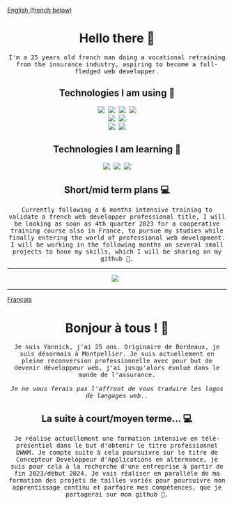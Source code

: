 <ins>English (french below)</ins>
<h1 align="center" font-weight="bold"> Hello there 👋 </h1>

<p align="center"><samp>I'm a 25 years old french man doing a vocational retraining from the insurance industry, aspiring to become a full-fledged web developper.</samp></p>

<h2 align="center">Technologies I am using 🔭</h2>
<p align="center">
  <img src="https://img.shields.io/badge/React-20232A?style=for-the-badge&logo=react&logoColor=61DAFB" />&nbsp;
  <img src="https://img.shields.io/badge/Redux-593D88?style=for-the-badge&logo=redux&logoColor=white" />&nbsp;
  <img src="https://img.shields.io/badge/Node.js-339933?style=for-the-badge&logo=nodedotjs&logoColor=white" />&nbsp;
  <img src="https://img.shields.io/badge/Express.js-000000?style=for-the-badge&logo=express&logoColor=white" /><br/>
  <img src="https://img.shields.io/badge/PHP-777BB4?style=for-the-badge&logo=php&logoColor=white" />&nbsp;
  <img src="https://img.shields.io/badge/MySQL-005C84?style=for-the-badge&logo=mysql&logoColor=white" /><br/> 
  <img src="https://img.shields.io/badge/GIT-E44C30?style=for-the-badge&logo=git&logoColor=white" />&nbsp;    
  <img src="https://img.shields.io/badge/GitHub-100000?style=for-the-badge&logo=github&logoColor=white"/>
</p>
 
<h2 align="center">Technologies I am learning 🌱</h2>
<p align="center">
  <img src="https://img.shields.io/badge/TypeScript-007ACC?style=for-the-badge&logo=typescript&logoColor=white" />&nbsp;
  <img src="https://img.shields.io/badge/Symfony-000000?style=for-the-badge&logo=Symfony&logoColor=white" />&nbsp;
  <img src="https://img.shields.io/badge/MongoDB-4EA94B?style=for-the-badge&logo=mongodb&logoColor=white" />
</p>

<h2 align="center">Short/mid term plans 💻</h2>
<p align="center">
  <samp>Currently following a 6 months intensive training to validate a french web developper professional title, I will be looking as soon as 4th quarter 2023 for a cooperative training course also in France, to pursue my studies while finally entering the world of professional web development. 
  I will be working in the following months on several small projects to hone my skills, which I will be sharing on my github 🚀.</samp>
</p> 

***
<p align="center">
  <a href="https://www.linkedin.com/in/yannick-sendrey"><img src="https://img.shields.io/badge/LinkedIn-0077B5?style=for-the-badge&logo=linkedin&logoColor=white" /></a>&nbsp;&nbsp;
</p>

***

<ins>Français</ins>
<h1 align="center" font-weight="bold"> Bonjour à tous ! 👋 </h1> 

<p align="center"><samp>Je suis Yannick, j'ai 25 ans. Originaire de Bordeaux, je suis désormais à Montpellier. Je suis actuellement en pleine reconversion professionnelle avec pour but de devenir développeur web, j'ai jusqu'alors évolué dans le monde de l'assurance. <br/><br/> <em>Je ne vous ferais pas l'affront de vous traduire les logos de langages web..</em></samp></p>
<h2 align="center"> La suite à court/moyen terme... 💻</h2>
<p align="center">
  <samp>Je réalise actuellement une formation intensive en télé-présentiel dans le but d'obtenir le titre professionnel DWWM. Je compte suite à cela poursuivre sur le titre de Concepteur Developpeur d'Applications en alternance, je suis pour cela à la recherche d'une entreprise à partir de fin 2023/début 2024. Je vais réaliser en parallèle de ma formation des projets de tailles variés pour poursuivre mon apprentissage continu et parfaire mes compétences, que je partagerai sur mon github 🎯.</samp>
</p>


<!--
**YannickSendrey/YannickSendrey** is a ✨ _special_ ✨ repository because its `README.md` (this file) appears on your GitHub profile.

Here are some ideas to get you started:

- 🔭 I’m currently working on ...
- 🌱 I’m currently learning ...
- 👯 I’m looking to collaborate on ...
- 🤔 I’m looking for help with ...
- 💬 Ask me about ...
- 📫 How to reach me: ...
- 😄 Pronouns: ...
- ⚡ Fun fact: ...
-->
